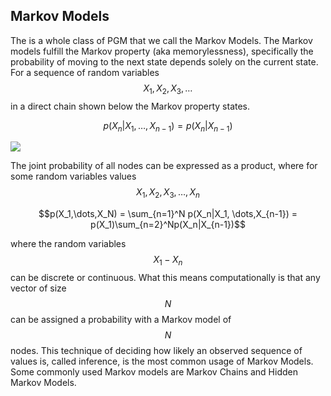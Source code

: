 ## Markov Models

The is a whole class of PGM that we call the Markov Models. The Markov models fulfill the Markov property (aka memorylessness), specifically the probability of moving to the next state depends solely on the current state. For a sequence of random variables $$X_1, X_2, X_3,\dots $$in a direct chain shown below the Markov property states.

$$p(X_n|X_1, \dots,X_{n-1}) = p(X_n|X_{n-1})$$
<p>
<img class="banner" src="/assets/image5.png" />
</p>

The joint probability of all nodes can be expressed as a product, where for some random variables values $$X_1, X_2, X_3, \dots , X_n$$ 

$$p(X_1,\dots,X_N) = \sum_{n=1}^N p(X_n|X_1, \dots,X_{n-1}) = p(X_1)\sum_{n=2}^Np(X_n|X_{n-1})$$

where the random variables $$X_1 - X_n$$ can be discrete or continuous.
What this means computationally is that any vector of size $$N$$ can be assigned a probability with a Markov model of $$N$$ nodes. This technique of deciding how likely an observed sequence of values is, called inference, is the most common usage of Markov Models. Some commonly used Markov models are Markov Chains and Hidden Markov Models.
